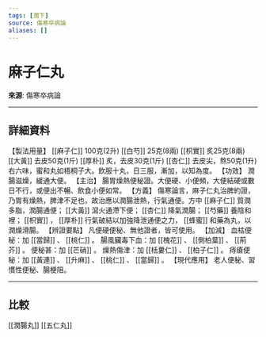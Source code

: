 ```yaml
---
tags: [潤下]
source: 傷寒卒病論
aliases: []
---
```


# 麻子仁丸

**來源**: 傷寒卒病論  

---

## 詳細資料
【製法用量】 [[麻子仁]] 100克(2升) [[白芍]] 25克(8兩) [[枳實]] 炙25克(8兩) [[大黃]] 去皮50克(1斤) [[厚朴]] 炙，去皮30克(1斤) [[杏仁]] 去皮尖，熬50克(1升)
右六味，蜜和丸如梧桐子大。飲服十丸，日三服，漸加，以知為度。
【功效】
潤腸滋燥，緩通大便。
【主治】
腸胃燥熱便秘證。大便硬、小便頻，大便結硬或數日不行，或便出不暢、飲食小便如常。
【方義】
傷寒論言，麻子仁丸治脾約證，乃胃有燥熱，脾津不足也，故治應以潤腸泄熱，行氣通便。方中 [[麻子仁]] 質潤多脂，潤腸通便； [[大黃]] 瀉火通滯下便； [[杏仁]] 降氣潤腸； [[芍藥]] 養陰和裡； [[枳實]] ， [[厚朴]] 行氣破結以加強降泄通便之力， [[蜂蜜]] 和藥為丸，以潤燥滑腸。
【辨證要點】
凡便硬便秘、無他證者，皆可使用。
【加減】
血枯便秘：加 [[當歸]] 、 [[桃仁]] 。
腸風臟毒下血：加 [[槐花]] 、 [[側柏葉]] 、 [[荊芥]] 。
便秘甚：加 [[芒硝]] 。
燥熱傷津：加 [[栝蔞仁]] 、 [[柏子仁]] 。
痔瘡便秘：加 [[黃連]] 、 [[升麻]] 、 [[桃仁]] 、 [[當歸]] 。
【現代應用】
老人便秘、習慣性便秘、腸梗阻。

---

## 比較
[[潤腸丸]]
[[五仁丸]]
